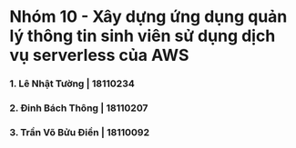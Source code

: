 # Nhóm 10 - Xây dựng ứng dụng quản lý thông tin sinh viên sử dụng dịch vụ serverless của AWS
### 1. Lê Nhật Tường | 18110234
### 2. Đinh Bách Thông | 18110207
### 3. Trần Võ Bửu Điền | 18110092
